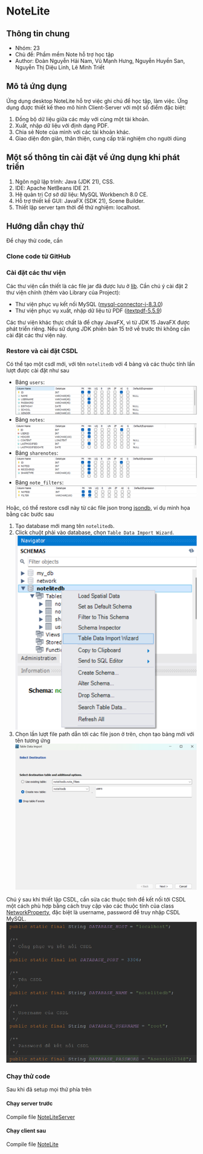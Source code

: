 # NoteLite 
## Thông tin chung
* Nhóm: 23
* Chủ đề: Phầm mềm Note hỗ trợ học tập
* Author: Đoàn Nguyễn Hải Nam, Vũ Mạnh Hưng, Nguyễn Huyền San, Nguyễn Thị Diệu Linh, Lê Minh Triết
## Mô tả ứng dụng
Ứng dụng desktop NoteLite hỗ trợ việc ghi chú để học tập, làm việc.
Ứng dụng được thiết kế theo mô hình Client-Server với một số điểm đặc biệt:
1. Đồng bộ dữ liệu giữa các máy với cùng một tài khoản.
2. Xuất, nhập dữ liệu với định dạng PDF.
3. Chia sẻ Note của mình với các tài khoản khác.
4. Giao diện đơn giản, thân thiện, cung cấp trải nghiệm cho người dùng
## Một số thông tin cài đặt về ứng dụng khi phát triển
1. Ngôn ngữ lập trình: Java (JDK 21), CSS.
2. IDE: Apache NetBeans IDE 21.
3. Hệ quản trị Cơ sở dữ liệu: MySQL Workbench 8.0 CE.
4. Hỗ trợ thiết kế GUI: JavaFX (SDK 21), Scene Builder.
5. Thiết lập server tạm thời để thử nghiệm: localhost.
## Hướng dẫn chạy thử
Để chạy thử code, cần
### Clone code từ GitHub
### Cài đặt các thư viện
Các thư viện cần thiết là các file jar đã được lưu ở [lib](lib/). 
Cần chú ý cài đặt 2 thư viện chính (thêm vào Library của Project):

* Thư viện phục vụ kết nối MySQL ([mysql-connector-j-8.3.0](lib/mysql-connector-j-8.3.0.jar))
* Thư viện phục vụ xuất, nhập dữ liệu từ PDF ([itextpdf-5.5.9](lib/itextpdf-5.5.9.jar))

Các thư viện khác thực chất là để chạy JavaFX, vì từ JDK 15 JavaFX được phát triển riêng. Nếu sử dụng JDK phiên bản 15 trở về trước thì không cần cài đặt các thư viện này.
### Restore và cài đặt CSDL
Có thể tạo một csdl mới, với tên `notelitedb` với 4 bảng và các thuộc tính lần lượt được cài đặt như sau

* Bảng `users`: 
![users](jsondb/users_presentation.png)
* Bảng `notes`: 
![notes](jsondb/notes_presentation.png)
* Bảng `sharenotes`:
![sharenotes](jsondb/sharenotes_presentation.png)
* Bảng `note_filters`:
![note_filters](jsondb/note_filters_presentation.png)

Hoặc, có thể restore csdl này từ các file json trong [jsondb](jsondb/), ví dụ minh họa bằng các bước sau

1. Tạo database mới mang tên `notelitedb`.
2. Click chuột phải vào database, chọn `Table Data Import Wizard`.
![example](jsondb/example.png)
3. Chọn lần lượt file path dẫn tới các file json ở trên, chọn tạo bảng mới với tên tương ứng
![example](jsondb/example2.png)

Chú ý sau khi thiết lập CSDL, cần sửa các thuộc tính để kết nối tới CSDL một cách phù hợp bằng cách truy cập vào các thuộc tính của class [NetworkProperty](src/com/notelitemodel/NetworkProperty.java), đặc biệt là username, password để truy nhập CSDL MySQL.
![connection](jsondb/property_connection.png)
### Chạy thử code
Sau khi đã setup mọi thứ phía trên
#### Chạy server trước 
Compile file [NoteLiteServer](src/com/noteliteserver/NoteLiteServer.java)
#### Chạy client sau
Compile file [NoteLite](src/com/noteliteclient/NoteLite.java)
